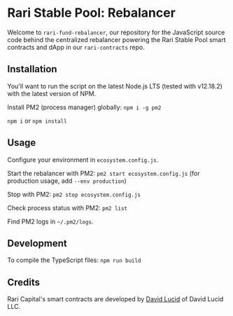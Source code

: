 # Rari Stable Pool: Rebalancer

Welcome to `rari-fund-rebalancer`, our repository for the JavaScript source code behind the centralized rebalancer powering the Rari Stable Pool smart contracts and dApp in our `rari-contracts` repo.

## Installation

You'll want to run the script on the latest Node.js LTS (tested with v12.18.2) with the latest version of NPM.

Install PM2 (process manager) globally: `npm i -g pm2`

`npm i` or `npm install`

## Usage

Configure your environment in `ecosystem.config.js`.

Start the rebalancer with PM2: `pm2 start ecosystem.config.js` (for production usage, add `--env production`)

Stop with PM2: `pm2 stop ecosystem.config.js`

Check process status with PM2: `pm2 list`

Find PM2 logs in `~/.pm2/logs`.

## Development

To compile the TypeScript files: `npm run build`

## Credits

Rari Capital's smart contracts are developed by [David Lucid](https://github.com/davidlucid) of David Lucid LLC.
